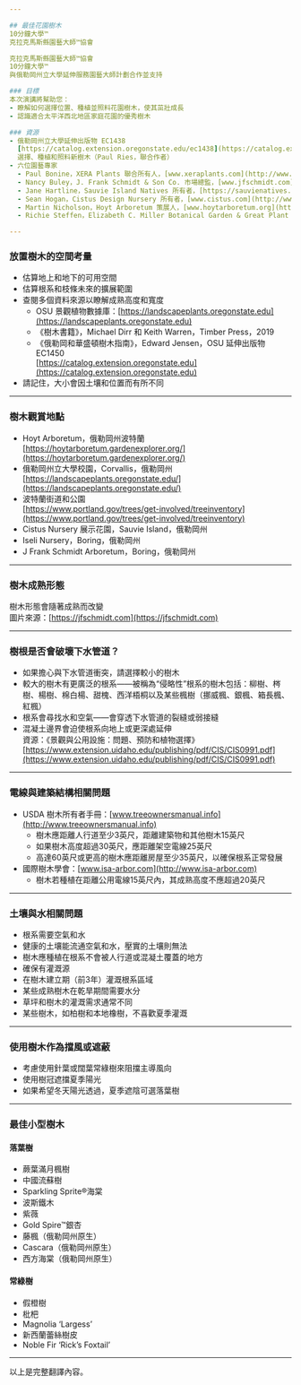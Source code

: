 ```yaml
---

## 最佳花園樹木  
10分鐘大學™  
克拉克馬斯縣園藝大師™協會  

克拉克馬斯縣園藝大師™協會  
10分鐘大學™  
與俄勒岡州立大學延伸服務園藝大師計劃合作並支持  

### 目標  
本次演講將幫助您：  
- 瞭解如何選擇位置、種植並照料花園樹木，使其茁壯成長  
- 認識適合太平洋西北地區家庭花園的優秀樹木  

### 資源  
- 俄勒岡州立大學延伸出版物 EC1438  
  [https://catalog.extension.oregonstate.edu/ec1438](https://catalog.extension.oregonstate.edu/ec1438)  
  選擇、種植和照料新樹木（Paul Ries，聯合作者）  
- 六位園藝專家  
  - Paul Bonine，XERA Plants 聯合所有人，[www.xeraplants.com](http://www.xeraplants.com)  
  - Nancy Buley，J. Frank Schmidt & Son Co. 市場總監，[www.jfschmidt.com](http://www.jfschmidt.com)  
  - Jane Hartline，Sauvie Island Natives 所有者，[https://sauvienatives.com](https://sauvienatives.com)  
  - Sean Hogan，Cistus Design Nursery 所有者，[www.cistus.com](http://www.cistus.com)  
  - Martin Nicholson，Hoyt Arboretum 策展人，[www.hoytarboretum.org](http://www.hoytarboretum.org)  
  - Richie Steffen，Elizabeth C. Miller Botanical Garden & Great Plant Picks 執行主任，[www.greatplantpicks.org](http://www.greatplantpicks.org)  

---
```


### 放置樹木的空間考量  
- 估算地上和地下的可用空間  
- 估算根系和枝條未來的擴展範圍  
- 查閱多個資料來源以瞭解成熟高度和寬度  
  - OSU 景觀植物數據庫：[https://landscapeplants.oregonstate.edu](https://landscapeplants.oregonstate.edu)  
  - 《樹木書籍》，Michael Dirr 和 Keith Warren，Timber Press，2019  
  - 《俄勒岡和華盛頓樹木指南》，Edward Jensen，OSU 延伸出版物 EC1450  
    [https://catalog.extension.oregonstate.edu](https://catalog.extension.oregonstate.edu)  
- 請記住，大小會因土壤和位置而有所不同  

---

### 樹木觀賞地點  
- Hoyt Arboretum，俄勒岡州波特蘭  
  [https://hoytarboretum.gardenexplorer.org/](https://hoytarboretum.gardenexplorer.org/)  
- 俄勒岡州立大學校園，Corvallis，俄勒岡州  
  [https://landscapeplants.oregonstate.edu/](https://landscapeplants.oregonstate.edu/)  
- 波特蘭街道和公園  
  [https://www.portland.gov/trees/get-involved/treeinventory](https://www.portland.gov/trees/get-involved/treeinventory)  
- Cistus Nursery 展示花園，Sauvie Island，俄勒岡州  
- Iseli Nursery，Boring，俄勒岡州  
- J Frank Schmidt Arboretum，Boring，俄勒岡州  

---

### 樹木成熟形態  
樹木形態會隨著成熟而改變  
圖片來源：[https://jfschmidt.com](https://jfschmidt.com)  

---

### 樹根是否會破壞下水管道？  
- 如果擔心與下水管道衝突，請選擇較小的樹木  
- 較大的樹木有更廣泛的根系——被稱為“侵略性”根系的樹木包括：柳樹、梣樹、楊樹、棉白楊、甜槐、西洋梧桐以及某些楓樹（挪威楓、銀楓、箱長楓、紅楓）  
- 根系會尋找水和空氣——會穿透下水管道的裂縫或弱接縫  
- 混凝土邊界會迫使根系向地上或更深處延伸  
  資源：《景觀與公用設施：問題、預防和植物選擇》[https://www.extension.uidaho.edu/publishing/pdf/CIS/CIS0991.pdf](https://www.extension.uidaho.edu/publishing/pdf/CIS/CIS0991.pdf)  

---

### 電線與建築結構相關問題  
- USDA 樹木所有者手冊：[www.treeownersmanual.info](http://www.treeownersmanual.info)  
  - 樹木應距離人行道至少3英尺，距離建築物和其他樹木15英尺  
  - 如果樹木高度超過30英尺，應距離架空電線25英尺  
  - 高達60英尺或更高的樹木應距離房屋至少35英尺，以確保根系正常發展  
- 國際樹木學會：[www.isa-arbor.com](http://www.isa-arbor.com)  
  - 樹木若種植在距離公用電線15英尺內，其成熟高度不應超過20英尺  

---

### 土壤與水相關問題  
- 根系需要空氣和水  
- 健康的土壤能流通空氣和水，壓實的土壤則無法  
- 樹木應種植在根系不會被人行道或混凝土覆蓋的地方  
- 確保有灌溉源  
- 在樹木建立期（前3年）灌溉根系區域  
- 某些成熟樹木在乾旱期間需要水分  
- 草坪和樹木的灌溉需求通常不同  
- 某些樹木，如柏樹和本地橡樹，不喜歡夏季灌溉  

---

### 使用樹木作為擋風或遮蔽  
- 考慮使用針葉或闊葉常綠樹來阻擋主導風向  
- 使用樹冠遮擋夏季陽光  
- 如果希望冬天陽光透過，夏季遮陰可選落葉樹  

---

### 最佳小型樹木  
#### 落葉樹  
- 蕨葉滿月楓樹  
- 中國流蘇樹  
- Sparkling Sprite®海棠  
- 波斯鐵木  
- 紫薇  
- Gold Spire™銀杏  
- 藤楓（俄勒岡州原生）  
- Cascara（俄勒岡州原生）  
- 西方海棠（俄勒岡州原生）  

#### 常綠樹  
- 假橙樹  
- 枇杷  
- Magnolia ‘Largess’  
- 新西蘭蕾絲樹皮  
- Noble Fir ‘Rick’s Foxtail’  

---

以上是完整翻譯內容。